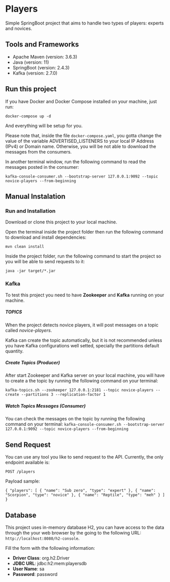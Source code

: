# Players
Simple SpringBoot project that aims to handle two types of players: experts and novices. 

## Tools and Frameworks
* Apache Maven (version: 3.6.3)
* Java (version: 11)
* SpringBoot (version: 2.4.3)
* Kafka (version: 2.7.0)

## Run this project

If you have Docker and Docker Compose installed on your machine, just run:

``docker-compose up -d``
 
And everything will be setup for you.

Please note that, inside the file ```docker-compose.yaml```, you gotta change the value of the variable ADVERTISED_LISTENERS to your local IP Address (IPv4) or Domain name.
Otherwise, you will be not able to download the messages from the consumers.

In another terminal window, run the following command to read the messages posted in the consumer:

``kafka-console-consumer.sh --bootstrap-server 127.0.0.1:9092 --topic novice-players --from-beginning``
 

## Manual Instalation

### Run and Installation

Download or clone this project to your local machine. 

Open the terminal inside the project folder then run the following command to download and install dependencies:

``mvn clean install ``

Inside the project folder, run the following command to start the project so you will be able to send requests to it:

``java -jar target/*.jar ``


### Kafka

To test this project you need to have **Zookeeper** and **Kafka** running on your machine.

##### TOPICS
When the project detects novice players, it will post messages on a topic called *novice-players*.

Kafka can create the topic automatically, but it is not recommended unless you have Kafka configurations well setted, 
specially the partitions default quantity.

##### Create Topics (Producer)

After start Zookeeper and Kafka server on your local
machine, you will have to create a the topic by running the following command on your terminal:

``kafka-topics.sh --zookeeper 127.0.0.1:2181 --topic novice-players --create --partitions 3 --replication-factor 1``

##### Watch Topics Messages (Consumer)

You can check the messages on the topic by running the following command on your terminal:
``kafka-console-consumer.sh --bootstrap-server 127.0.0.1:9092 --topic novice-players --from-beginning``


## Send Request
You can use any tool you like to send request to the API. Currently, the only endpoint available is: 

``POST /players``

Payload sample:

``
 {
   "players": [
     {
       "name": "Sub zero",
       "type": "expert"
     },
     {
       "name": "Scorpion",
       "type": "novice"
     },
     {
       "name": "Reptile",
       "type": "meh"
     }
   ]
 }
 ``

## Database

This project uses in-memory database H2, you can have access to the data through the your web browser by the going to
the following URL: ``http://localhost:8080/h2-console``.

Fill the form with the following information:
* **Driver Class**: org.h2.Driver
* **JDBC URL**: jdbc:h2:mem:playersdb
* **User Name**: sa
* **Password**: password

